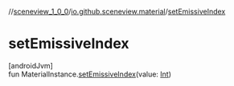 //[sceneview_1_0_0](../../index.md)/[io.github.sceneview.material](index.md)/[setEmissiveIndex](set-emissive-index.md)

# setEmissiveIndex

[androidJvm]\
fun MaterialInstance.[setEmissiveIndex](set-emissive-index.md)(value: [Int](https://kotlinlang.org/api/latest/jvm/stdlib/kotlin/-int/index.html))
